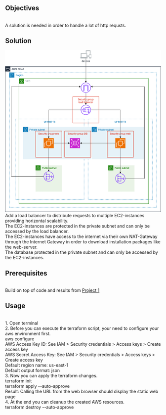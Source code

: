 ## Objectives
<br />A solution is needed in order to handle a lot of http requsts.

## Solution
![Image](https://github.com/huyphamch/terraform-aws-create-scalable-web-rds/blob/master/diagrams/AWS_architecture.drawio.png)
<br />Add a load balancer to distribute requests to multiple EC2-instances providing horizontal scalability.
<br />The EC2-instances are protected in the private subnet and can only be accessed by the load balancer.
<br />The EC2-instances have access to the internet via their own NAT-Gateway through the Internet Gateway in order to download installation packages like the web-server.
<br />The database protected in the private subnet and can only be accessed by the EC2-instances.
## Prerequisites
<br /> Build on top of code and results from [Project 1](https://github.com/huyphamch/terraform-aws-create-web-rds)

## Usage
<br /> 1. Open terminal
<br /> 2. Before you can execute the terraform script, your need to configure your aws environment first.
<br /> aws configure
<br /> AWS Access Key ID: See IAM > Security credentials > Access keys > Create access key
<br /> AWS Secret Access Key: See IAM > Security credentials > Access keys > Create access key
<br /> Default region name: us-east-1
<br /> Default output format: json
<br /> 3. Now you can apply the terraform changes.
<br /> terraform init
<br /> terraform apply --auto-approve
<br /> Result: Calling the URL from the web browser should display the static web page
<br /> 4. At the end you can cleanup the created AWS resources.
<br /> terraform destroy --auto-approve
